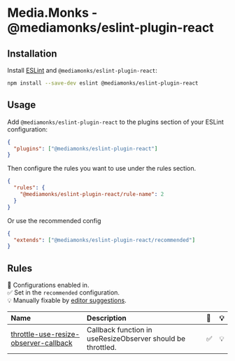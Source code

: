 # Media.Monks - @mediamonks/eslint-plugin-react

## Installation

Install [ESLint](https://eslint.org/) and `@mediamonks/eslint-plugin-react`:

```sh
npm install --save-dev eslint @mediamonks/eslint-plugin-react
```

## Usage

Add `@mediamonks/eslint-plugin-react` to the plugins section of your ESLint configuration:

```json
{
  "plugins": ["@mediamonks/eslint-plugin-react"]
}
```

Then configure the rules you want to use under the rules section.

```json
{
  "rules": {
    "@mediamonks/eslint-plugin-react/rule-name": 2
  }
}
```

Or use the recommended config

```json
{
  "extends": ["@mediamonks/eslint-plugin-react/recommended"]
}
```

## Rules

<!-- begin auto-generated rules list -->

💼 Configurations enabled in.\
✅ Set in the `recommended` configuration.\
💡 Manually fixable by
[editor suggestions](https://eslint.org/docs/developer-guide/working-with-rules#providing-suggestions).

| Name                                                                                         | Description                                                 | 💼  | 💡  |
| :------------------------------------------------------------------------------------------- | :---------------------------------------------------------- | :-- | :-- |
| [throttle-use-resize-observer-callback](docs/rules/throttle-use-resize-observer-callback.md) | Callback function in useResizeObserver should be throttled. | ✅  | 💡  |

<!-- end auto-generated rules list -->
